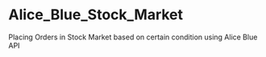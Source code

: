 # Alice_Blue_Stock_Market
Placing Orders in Stock Market based on certain condition using Alice Blue API 
